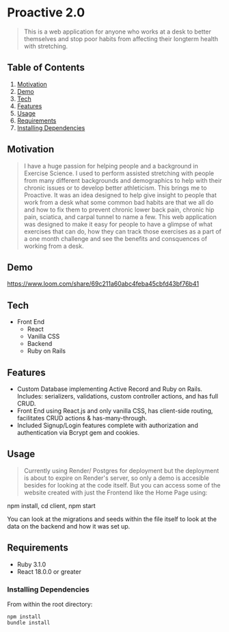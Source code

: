 # Proactive 2.0

> This is a web application for anyone who works at a desk to better themselves and stop poor habits from affecting their longterm health with stretching.

## Table of Contents
1. [Motivation](#Demo)
1. [Demo](#Demo)
1. [Tech](#Tech)
1. [Features](#Features)
1. [Usage](#Usage)
1. [Requirements](#requirements)
1. [Installing Dependencies](#installing-dependencies)

## Motivation
> I have a huge passion for helping people and a background in Exercise Science. I used to perform assisted stretching with people from many different backgrounds and demographics to help with their chronic issues or to develop better athleticism. This brings me to Proactive. It was an idea designed to help give insight to people that work from a desk what some common bad habits are that we all do and how to fix them to prevent chronic lower back pain, chronic hip pain, sciatica, and carpal tunnel to name a few. This web application was designed to make it easy for people to have a glimpse of what exercises that can do, how they can track those exercises as a part of a one month challenge and see the benefits and consquences of working from a desk. 

## Demo
https://www.loom.com/share/69c211a60abc4feba45cbfd43bf76b41

## Tech
* Front End
  * React
  * Vanilla CSS
  * Backend
  * Ruby on Rails

## Features
* Custom Database implementing Active Record and Ruby on Rails. Includes: serializers, validations, custom controller actions, and has full CRUD.
* Front End using React.js and only vanilla CSS, has client-side routing, facilitates CRUD actions & has-many-through.
* Included Signup/Login features complete with authorization and authentication via Bcrypt gem and cookies. 


## Usage

> Currently using Render/ Postgres for deployment but the deployment is about to expire on Render's server, so only a demo is accesible besides for looking at the code itself. But you can access some of the website created with just the Frontend like the Home Page using:

npm install, cd client, npm start

You can look at the migrations and seeds within the file itself to look at the data on the backend and how it was set up.

## Requirements

- Ruby 3.1.0
- React 18.0.0 or greater

### Installing Dependencies

From within the root directory:

```
npm install 
bundle install
```
